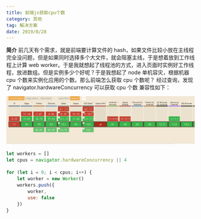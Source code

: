 ```yaml
---
title: 前端js获取cpu个数
category: 其他
tag: 解决方案
date: 2019/8/28
---
```


**简介**
前几天有个需求，就是前端要计算文件的 hash，如果文件比较小放在主线程完全没问题，但是如果同时选择多个大文件，就会阻塞主线，于是想着放到工作线程上计算 web worker。于是我就想起了线程池的方式，进入页面时实例好工作线程，放进数组。但是实例多少个好呢？于是我想起了 node 单机容灾，根据机器 cpu 个数来实例化应用的个数。那么前端怎么获取 cpu 个数呢？
经过查询，发现了 navigator.hardwareConcurrency 可以获取 cpu 个数
兼容性如下：

![](/images/other/前端获取设备cpu个数/1.png)

```javascript
let workers = []
let cpus = navigator.hardwareConcurrency || 4

for (let i = 0; i < cpus; i++) {
    let worker = new Worker()
    workers.push({
        worker,
        use: false
    })
}
```
